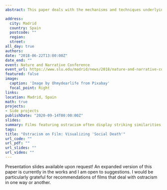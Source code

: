 ```yaml
---
abstract: This paper deals with the mechanisms and techniques underlying cinematic depictions of ostracism. This phenomenon consists either of marginalization of an individual within the social group, or his total exclusion from it - a form of social control that promotes conforming to the group norms. Ostracism is a uniquely human evolutionary remnant from a time when all humans lived in small hunter-gatherer bands and such social censure had disastrous effects on the affected person's reproductive success (hence the moniker "social death").Since humans are inherently social animals, the mere observation of ostracism of another person can be a source of emphatic pain. Similarly, the evolved defense mechanism of picking up non-verbal cues of impending ostracism (even something as seemingly trivial as avoidance of eye contact) is inherently visual in nature. Therefore, this process is perfectly relayed by cinema as an audiovisual medium. The audience vicariously experiences the "social pain" of the affected character on the screen, which with its "high stakes" engenders a feeling of suspense. Filmmakers exploit such moments and strategically place them at key junctures of the narrative in order to maximize their impact. The presentation features a detailed analysis of these intentional "manipulations" of the audience in a selection of films, through testing them against the main theories of narrative tension and suspense, such as Smuts' "desire frustration" theory and Yanal's "emotional misidentification" theory. Although the presentation identifies this phenomenon in a wide range of films, created in different cultural and temporal contexts, e.g. Under Suspicion (USA, 2000), The Thing (USA, 1981), the Ballad of Orin (Japan, 1977), M (Weimar Germany, 1931), Garde à Vue (France, 1981), The Nasty Girl (West Germany, 1990), it primarily deals with The Hunt (Denmark, 2012), and The Witch (USA, 2015).

address:
  city: Madrid
  country: Spain
  postcode: ""
  region: 
  street: 
all_day: true
authors: 
date: "2018-06-22T13:00:00Z"
date_end: ""
event: Nature and Narrative Conference
event_url: https://www.slu.edu/madrid/news/2018/nature-and-narrative-conference.php
featured: false
image:
  caption: 'Image by Ohmydearlife from Pixabay'
  focal_point: Right
links:
location: Madrid, Spain
math: true
projects:
- Side projects
publishDate: "2020-09-14T00:00:00Z"
slides: 
summary: Films featuring ostracism often display striking similarities, despite the different sociocultural milieu they were released in. In this presentation I offer a biocultural explanation for these similarities—the filmmakers deliberately craft their films so as to pander to both the cultural background and biological imperatives of the audience.
tags: 
title: "Ostracism on Film: Visualizing 'Social Death'"
url_code: ""
url_pdf: ""
url_slides: ""
url_video: ""
---
```

Presentation slides available upon request! An expanded version of this paper is currently in the works and I am open to suggestions. I would be particularly grateful for recommendations of films that deal with ostracism in one way or another. 